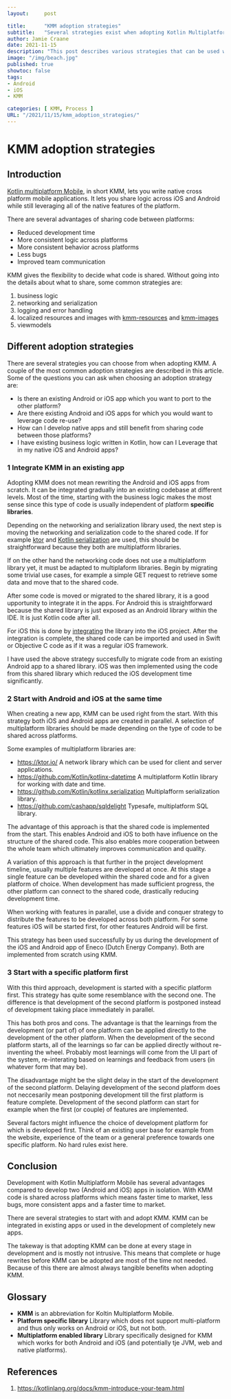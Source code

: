 ```yaml
---
layout:     post

title:      "KMM adoption strategies"
subtitle:   "Several strategies exist when adopting Kotlin Multiplatform Mobile"
author: Jamie Craane
date: 2021-11-15    
description: "This post describes various strategies that can be used whena adopting KMM for native Android and iOS development."
image: "/img/beach.jpg"
published: true
showtoc: false
tags:
- Android
- iOS
- KMM

categories: [ KMM, Process ]
URL: "/2021/11/15/kmm_adoption_strategies/"
---
```

# KMM adoption strategies
## Introduction
[Kotlin multiplatform Mobile](https://kotlinlang.org/docs/kmm-getting-started.html#start-kmm-from-scratch), in short KMM, lets you write native cross platform mobile applications. It lets you share logic across iOS and Android while still leveraging all of the native features of the platform.

There are several advantages of sharing code between platforms:

- Reduced development time
- More consistent logic across platforms
- More consistent behavior across platforms
- Less bugs
- Improved team communication

KMM gives the flexibility to decide what code is shared. Without going into the details about what to share, some common strategies are:

1. business logic
2. networking and serialization
3. logging and error handling
4. localized resources and images with [kmm-resources](https://github.com/jcraane/kmm-resources) and [kmm-images](https://github.com/jcraane/kmm-images)
5. viewmodels

## Different adoption strategies
There are several strategies you can choose from when adopting KMM. A couple of the most common adoption strategies are described in this article. Some of the questions you can ask when choosing an adoption strategy are:

- Is there an existing Android or iOS app which you want to port to the other platform?
- Are there existing Android and iOS apps for which you would want to leverage code re-use?
- How can I develop native apps and still benefit from sharing code between those platforms?
- I have existing business logic written in Kotlin, how can I Leverage that in my native iOS and Android apps?

### 1 Integrate KMM in an existing app
Adopting KMM does not mean rewriting the Android and iOS apps from scratch. It can be integrated gradually into an existing codebase at different levels. Most of the time, starting with the business logic makes the most sense since this type of code is usually independent of platform **specific libraries**.

Depending on the networking and serialization library used, the next step is moving the networking and serialization code to the shared code. If for example [ktor](https://ktor.io/) and [Kotlin serialization](https://github.com/Kotlin/kotlinx.serialization) are used, this should be straightforward because they both are multiplatform libraries.

If on the other hand the networking code does not use a multiplatform library yet, it must be adapted to multiplaform libraries. Begin by migrating some trivial use cases, for example a simple GET request to retrieve some data and move that to the shared code.

After some code is moved or migrated to the shared library, it is a good upportunity to integrate it in the apps. For Android this is straightforward because the shared library is just exposed as an Android library within the IDE. It is just Kotlin code after all.

For iOS this is done by [integrating](https://kotlinlang.org/docs/kmm-integrate-in-existing-app.html) the library into the iOS project. After the integration is complete, the shared code can be imported and used in Swift or Objective C code as if it was a regular iOS framework.

I have used the above strategy succesfully to migrate code from an existing Android app to a shared library. iOS was then implemented using the code from this shared library which reduced the iOS development time significantly.

### 2 Start with Android and iOS at the same time
When creating a new app, KMM can be used right from the start. With this strategy both iOS and Android apps are created in parallel. A selection of multiplatform libraries should be made depending on the type of code to be shared across platforms.

Some examples of multiplatform libraries are:
- https://ktor.io/ A network library which can be used for client and server applications.
- https://github.com/Kotlin/kotlinx-datetime A multiplatform Kotlin library for working with date and time.
- https://github.com/Kotlin/kotlinx.serialization Multiplafform serialization library.
- https://github.com/cashapp/sqldelight Typesafe, multiplatform SQL library.

The advantage of this approach is that the shared code is implemented from the start. This enables Android and iOS to both have influence on the structure of the shared code. This also enables more cooperation between the whole team which ultimately improves communication and quality.

A variation of this approach is that further in the project development timeline, usually multiple features are developed at once. At this stage a single feature can be developed within the shared code and for a given platform of choice. When development has made sufficient progress, the other platform can connect to the shared code, drastically reducing development time.

When working with features in parallel, use a divide and conquer strategy to distribute the features to be developed across both platform. For some features iOS will be started first, for other features Android will be first.

This strategy has been used successfully by us during the development of the iOS and Android app of Eneco (Dutch Energy Company). Both are implemented from scratch using KMM.

### 3 Start with a specific platform first
With this third approach, development is started with a specific platform first. This strategy has quite some resemblance with the second one. The difference is that development of the second platform is postponed instead of development taking place immediately in parallel.

This has both pros and cons. The advantage is that the learnings from the development (or part of) of one platform can be applied directly to the development of the other platform. When the development of the second platform starts, all of the learnings so far can be applied directly without re-inventing the wheel. Probably most learnings will come from the UI part of the system, re-interating based on learnings and feedback from users (in whatever form that may be).

The disadvantage might be the slight delay in the start of the development of the second platform. Delaying development of the second platform does not neccesarily mean postponing development till the first platform is feature complete. Development of the second platform can start for example when the first (or couple) of features are implemented.

Several factors might influence the choice of development platform for which is developed first. Think of an existing user base for example from the website, experience of the team or a general preference towards one specific platform. No hard rules exist here.

## Conclusion
Development with Kotlin Multiplatform Mobile has several advantages compared to develop two (Android and iOS) apps in isolation. With KMM code is shared across platforms which means faster time to market, less bugs, more consistent apps and a faster time to market.

There are several strategies to start with and adopt KMM. KMM can be integrated in existing apps or used in the development of completely new apps.

The takeway is that adopting KMM can be done at every stage in development and is mostly not intrusive. This means that complete or huge rewrites before KMM can be adopted are most of the time not needed. Because of this there are almost always tangible benefits when adopting KMM.

## Glossary
- **KMM** is an abbreviation for Koltin Multiplatform Mobile.
- **Platform specific library** Library which does not support multi-platform and thus only works on Android or iOS, but not both.
- **Multiplatform enabled library** Library specifically designed for KMM which works for both Android and iOS (and potentially tje JVM, web and native platforms).

## References
1. https://kotlinlang.org/docs/kmm-introduce-your-team.html

